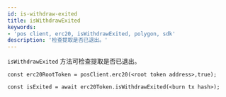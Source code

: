 ```yaml
---
id: is-withdraw-exited
title: isWithdrawExited
keywords:
- 'pos client, erc20, isWithdrawExited, polygon, sdk'
description: '检查提取是否已退出。'
---
```


`isWithdrawExited` 方法可检查提取是否已退出。

```
const erc20RootToken = posClient.erc20(<root token address>,true);

const isExited = await erc20Token.isWithdrawExited(<burn tx hash>);
```
